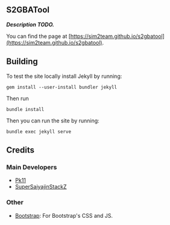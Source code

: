 ## S2GBATool

***Description TODO.***

You can find the page at [https://sim2team.github.io/s2gbatool](https://sim2team.github.io/s2gbatool).


## Building

To test the site locally install Jekyll by running:
```
gem install --user-install bundler jekyll
```
Then run
```
bundle install
```
Then you can run the site by running:
```
bundle exec jekyll serve
```

## Credits

### Main Developers
- [Pk11](https://github.com/Epicpkmn11)
- [SuperSaiyajinStackZ](https://github.com/SuperSaiyajinStackZ)

### Other
- [Bootstrap](https://getbootstrap.com/): For Bootstrap's CSS and JS.